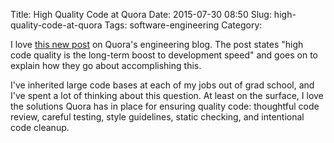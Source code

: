 Title: High Quality Code at Quora
Date: 2015-07-30 08:50
Slug: high-quality-code-at-quora
Tags: software-engineering
Category:

I love [this new post](http://engineering.quora.com/Moving-Fast-With-High-Code-Quality) on Quora's engineering blog. The post states "high code quality is the long-term boost to development speed" and goes on to explain how they go about accomplishing this.

I've inherited large code bases at each of my jobs out of grad school, and I've spent a lot of thinking about this question. At least on the surface, I love the solutions Quora has in place for ensuring quality code: thoughtful code review, careful testing, style guidelines, static checking, and intentional code cleanup.